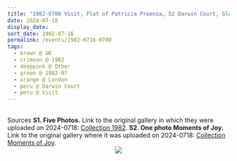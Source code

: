 ```yaml
---
title: "1982-0700 Visit, Flat of Patricia Proenza, 52 Darwin Court, Gloucester Avenue, near Regents Park, London NW1 7BQ, UK"
date: 2024-07-18
display_date: 
sort_date: 1982-07-16
permalink: /events/1982-0716-0700
tags:
  - brown @ UK
  - crimson @ 1982
  - deeppink @ Other
  - green @ 1982-07
  - orange @ London
  - peru @ Darwin Court
  - peru @ Visit  
---
```


<br>

<wave-list>
  <list-title color="DarkSeaGreen" width="40">Sources</list-title>
  <list-item color="BlanchedAlmond"  width="280"><b>S1. Five Photos.</b> Link to the original gallery in which they were uploaded on 2024-0718: <a href="https://eternalmoments.smugmug.com/Collections/Patricia-Proenza-Collection/1982/">Collection 1982</a>.</list-item>
  <list-item color="Lavender"  width="280"><b>S2. One photo Moments of Joy.</b> Link to the original gallery where it was uploaded on 2024-0718: <a href="https://eternalmoments.smugmug.com/Collections/Patricia-Proenza-Collection/Moments-of-Joy">Collection Moments of Joy</a>.</list-item>     
</wave-list>

<div style="text-align: center"><img src="https://pub-bcc3cbe9b1e94ba1ac28915f7a3900fa.r2.dev/1982-0700_Visit_Flat_of_Patricia_Proenza_52_Darwin_Court_Gloucester_Avenue_near_Regents_Park_London_NW1_7BQ_UK_02_(Photo_credit_Patricia_Proenza).jpg" /></div>